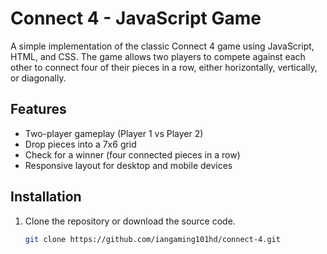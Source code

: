 # Connect 4 - JavaScript Game

A simple implementation of the classic Connect 4 game using JavaScript, HTML, and CSS. The game allows two players to compete against each other to connect four of their pieces in a row, either horizontally, vertically, or diagonally.

## Features

- Two-player gameplay (Player 1 vs Player 2)
- Drop pieces into a 7x6 grid
- Check for a winner (four connected pieces in a row)
- Responsive layout for desktop and mobile devices

## Installation

1. Clone the repository or download the source code.

   ```bash
   git clone https://github.com/iangaming101hd/connect-4.git
